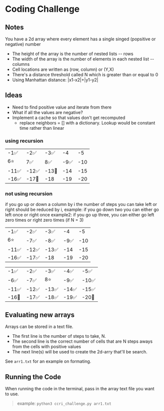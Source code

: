 # Coding Challenge

## Notes

You have a 2d array where every element has a single singed (popsitive or negative) number

- The height of the array is the number of nested lists -- rows
- The width of the array is the number of elements in each nested list -- columns
- Cell locations are written as (row, column) or (Y,X)
- There's a distance threshold called N which is greater than or equal to 0
- Using Manhattan distance: |x1-x2|+|y1-y2|

## Ideas

- Need to find positive value and iterate from there
- What if all the values are negative?
- Implement a cache so that values don't get recomputed
  - replace neighbors = [] with a dictionary. Lookup would be constant time rather than linear

### using recursion

|       |       |       |      |     |
| ----- | ----- | ----- | ---- | --- |
| -1✅  | -2✅  | -3✅  | -4   | -5  |
| 6⭐️  | 7✅   | 8✅   | -9✅ | -10 |
| -11✅ | -12✅ | -13🚫 | -14  | -15 |
| -16✅ | -17🚫 | -18   | -19  | -20 |

### not using recursion

if you go up or down a column by i the number of steps you can take left or right should be reduced by i,
example: if you go down two you can either go left once or right once
example2: if you go up three, you can either go left zero times or right zero times (if N = 3)

|       |       |       |      |     |
| ----- | ----- | ----- | ---- | --- |
| -1✅  | -2✅  | -3✅  | -4   | -5  |
| 6⭐️  | -7✅  | -8✅  | -9✅ | -10 |
| -11✅ | -12✅ | -13✅ | -14  | -15 |
| -16✅ | -17✅ | -18   | -19  | -20 |

|       |       |       |       |       |
| ----- | ----- | ----- | ----- | ----- |
| -1✅  | -2✅  | -3✅  | -4✅  | -5✅  |
| -6✅  | -7✅  | 8⭐️  | -9✅  | -10✅ |
| -11✅ | -12✅ | -13✅ | -14✅ | -15✅ |
| -16🚫 | -17✅ | -18✅ | -19✅ | -20🚫 |

## Evaluating new arrays

Arrays can be stored in a text file.

- The first line is the number of steps to take, N.
- The second line is the correct number of cells that are N steps aways from the cells with positive values
- The next line(s) will be used to create the 2d-arry that'll be search.

See `arr1.txt` for an example on formating.

## Running the Code

When running the code in the terminal, pass in the array text file you want to use.

> example: `python3 ccri_challenge.py arr1.txt`
